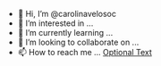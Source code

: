 - 👋 Hi, I’m @carolinavelosoc
- 👀 I’m interested in ...
- 🌱 I’m currently learning ...
- 💞️ I’m looking to collaborate on ...
- 📫 How to reach me ...
[Optional Text](../master/myFolder/imagebg.png)
<!---
carolinavelosoc/carolinavelosoc is a ✨ special ✨ repository because its `README.md` (this file) appears on your GitHub profile.
You can click the Preview link to take a look at your changes.![alt text](https://raw.githubusercontent.com/username/projectname/branch/path/to/img.png)
--->
